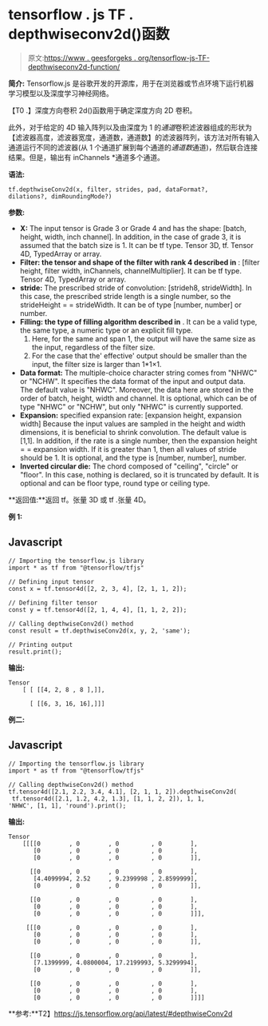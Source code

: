 # tensorflow . js TF . depthwiseconv2d()函数

> 原文:[https://www . geesforgeks . org/tensorflow-js-TF-depthwiseconv2d-function/](https://www.geeksforgeeks.org/tensorflow-js-tf-depthwiseconv2d-function/)

**简介:** Tensorflow.js 是谷歌开发的开源库，用于在浏览器或节点环境下运行机器学习模型以及深度学习神经网络。

【T0 .】深度方向卷积 2d()函数用于确定深度方向 2D 卷积。

此外，对于给定的 4D 输入阵列以及由深度为 1 的*通道*卷积滤波器组成的形状为【滤波器高度，滤波器宽度，通道数，通道数】的滤波器阵列，该方法对所有输入通道运行不同的滤波器(从 1 个通道扩展到每个通道的*通道数*通道)，然后联合连接结果。但是，输出有 inChannels *通道多个通道。

**语法:**

```
tf.depthwiseConv2d(x, filter, strides, pad, dataFormat?, 
dilations?, dimRoundingMode?)
```

**参数:**

*   **X:** The input tensor is Grade 3 or Grade 4 and has the shape: [batch, height, width, inch channel]. In addition, in the case of grade 3, it is assumed that the batch size is 1\. It can be tf type. Tensor 3D, tf. Tensor 4D, TypedArray or array.
*   **Filter: the tensor and shape of the filter with rank 4 described in** : [filter height, filter width, inChannels, channelMultiplier]. It can be tf type. Tensor 4D, TypedArray or array.
*   **stride:** The prescribed stride of convolution: [strideh8, strideWidth]. In this case, the prescribed stride length is a single number, so the strideHeight = = strideWidth. It can be of type [number, number] or number.
*   **Filling: the type of filling algorithm described in** . It can be a valid type, the same type, a numeric type or an explicit fill type.
    1.  Here, for the same and span 1, the output will have the same size as the input, regardless of the filter size.
    2.  For the case that the' effective' output should be smaller than the input, the filter size is larger than 1*1×1.
*   **Data format:** The multiple-choice character string comes from "NHWC" or "NCHW". It specifies the data format of the input and output data. The default value is "NHWC". Moreover, the data here are stored in the order of batch, height, width and channel. It is optional, which can be of type "NHWC" or "NCHW", but only "NHWC" is currently supported.
*   **Expansion:** specified expansion rate: [expansion height, expansion width] Because the input values are sampled in the height and width dimensions, it is beneficial to shrink convolution. The default value is [1,1]. In addition, if the rate is a single number, then the expansion height = = expansion width. If it is greater than 1, then all values of stride should be 1\. It is optional, and the type is [number, number], number.
*   **Inverted circular die:** The chord composed of "ceiling", "circle" or "floor". In this case, nothing is declared, so it is truncated by default. It is optional and can be floor type, round type or ceiling type.

**返回值:**返回 tf。张量 3D 或 tf .张量 4D。

**例 1:**

## Javascript

```
// Importing the tensorflow.js library
import * as tf from "@tensorflow/tfjs"

// Defining input tensor
const x = tf.tensor4d([2, 2, 3, 4], [2, 1, 1, 2]);

// Defining filter tensor
const y = tf.tensor4d([2, 1, 4, 4], [1, 1, 2, 2]);

// Calling depthwiseConv2d() method
const result = tf.depthwiseConv2d(x, y, 2, 'same');

// Printing output
result.print();
```

**输出:**

```
Tensor
    [ [ [[4, 2, 8 , 8 ],]],

      [ [[6, 3, 16, 16],]]]
```

**例二:**

## Javascript

```
// Importing the tensorflow.js library
import * as tf from "@tensorflow/tfjs"

// Calling depthwiseConv2d() method
tf.tensor4d([2.1, 2.2, 3.4, 4.1], [2, 1, 1, 2]).depthwiseConv2d(
 tf.tensor4d([2.1, 1.2, 4.2, 1.3], [1, 1, 2, 2]), 1, 1,
'NHWC', [1, 1], 'round').print();
```

**输出:**

```
Tensor
    [[[[0        , 0        , 0         , 0        ],
       [0        , 0        , 0         , 0        ],
       [0        , 0        , 0         , 0        ]],

      [[0        , 0        , 0         , 0        ],
       [4.4099994, 2.52     , 9.2399998 , 2.8599999],
       [0        , 0        , 0         , 0        ]],

      [[0        , 0        , 0         , 0        ],
       [0        , 0        , 0         , 0        ],
       [0        , 0        , 0         , 0        ]]],

     [[[0        , 0        , 0         , 0        ],
       [0        , 0        , 0         , 0        ],
       [0        , 0        , 0         , 0        ]],

      [[0        , 0        , 0         , 0        ],
       [7.1399999, 4.0800004, 17.2199993, 5.3299994],
       [0        , 0        , 0         , 0        ]],

      [[0        , 0        , 0         , 0        ],
       [0        , 0        , 0         , 0        ],
       [0        , 0        , 0         , 0        ]]]]
```

**参考:**T2】https://js.tensorflow.org/api/latest/#depthwiseConv2d